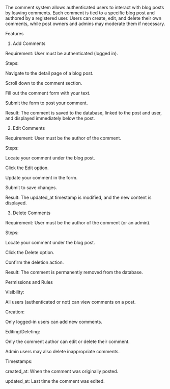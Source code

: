The comment system allows authenticated users to interact with blog posts by leaving comments. Each comment is tied to a specific blog post and authored by a registered user. Users can create, edit, and delete their own comments, while post owners and admins may moderate them if necessary.

Features
1. Add Comments

Requirement: User must be authenticated (logged in).

Steps:

Navigate to the detail page of a blog post.

Scroll down to the comment section.

Fill out the comment form with your text.

Submit the form to post your comment.

Result: The comment is saved to the database, linked to the post and user, and displayed immediately below the post.

2. Edit Comments

Requirement: User must be the author of the comment.

Steps:

Locate your comment under the blog post.

Click the Edit option.

Update your comment in the form.

Submit to save changes.

Result: The updated_at timestamp is modified, and the new content is displayed.

3. Delete Comments

Requirement: User must be the author of the comment (or an admin).

Steps:

Locate your comment under the blog post.

Click the Delete option.

Confirm the deletion action.

Result: The comment is permanently removed from the database.

Permissions and Rules

Visibility:

All users (authenticated or not) can view comments on a post.

Creation:

Only logged-in users can add new comments.

Editing/Deleting:

Only the comment author can edit or delete their comment.

Admin users may also delete inappropriate comments.

Timestamps:

created_at: When the comment was originally posted.

updated_at: Last time the comment was edited.
